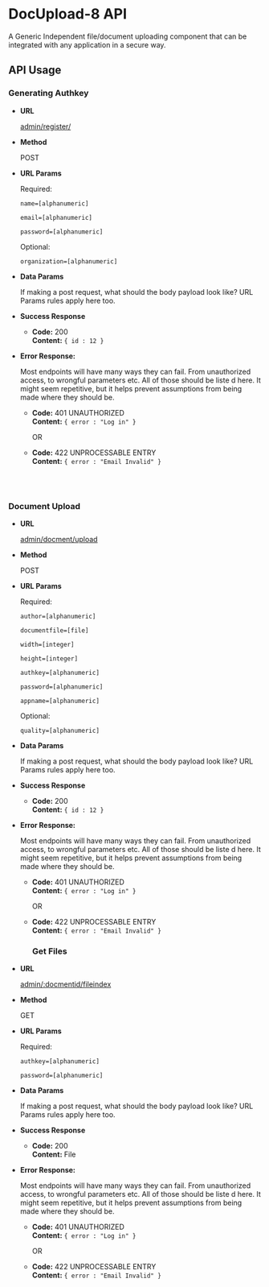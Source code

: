 # DocUpload-8 API 

A Generic Independent  file/document uploading component that can be integrated with any application in a secure way.

## API Usage

### Generating Authkey

* **URL**

  [admin/register/](admin/register/)

* **Method**

  POST

* **URL Params**

  Required:

  `name=[alphanumeric]`

  `email=[alphanumeric]`

  `password=[alphanumeric]`

  Optional:

  `organization=[alphanumeric]`

* **Data Params**

  If making a post request, what should the body payload look like? URL Params rules apply here too.

* **Success Response**

   * **Code:** 200 <br />
    **Content:** `{ id : 12 }`

* **Error Response:**

  Most endpoints will have many ways they can fail. From unauthorized access, to wrongful parameters etc. All of those should be liste d here. It might seem repetitive, but it helps prevent assumptions from being made where they should be.

  * **Code:** 401 UNAUTHORIZED <br/>
    **Content:** `{ error : "Log in" }`

    OR

  * **Code:** 422 UNPROCESSABLE ENTRY <br/>
    **Content:** `{ error : "Email Invalid" }`


<br/><br/>

### Document Upload

* **URL**

  [admin/docment/upload](admin/document/upload)

* **Method**

  POST

* **URL Params**

  Required:

  `author=[alphanumeric]`
  
  `documentfile=[file]`

  `width=[integer]`

  `height=[integer]`

  `authkey=[alphanumeric]`

  `password=[alphanumeric]`

  `appname=[alphanumeric]`

  Optional:

  `quality=[alphanumeric]`

* **Data Params**

  If making a post request, what should the body payload look like? URL Params rules apply here too.

* **Success Response**

   * **Code:** 200 <br />
    **Content:** `{ id : 12 }`

* **Error Response:**

  Most endpoints will have many ways they can fail. From unauthorized access, to wrongful parameters etc. All of those should be liste d here. It might seem repetitive, but it helps prevent assumptions from being made where they should be.

  * **Code:** 401 UNAUTHORIZED <br/>
    **Content:** `{ error : "Log in" }`

    OR

  * **Code:** 422 UNPROCESSABLE ENTRY <br/>
    **Content:** `{ error : "Email Invalid" }`

    ### Get Files 

* **URL**

  [admin/:docmentid/fileindex](admin/:documentid/fileindex)

* **Method**

  GET

* **URL Params**

  Required:


  `authkey=[alphanumeric]`

  `password=[alphanumeric]`


* **Data Params**

  If making a post request, what should the body payload look like? URL Params rules apply here too.

* **Success Response**

   * **Code:** 200 <br />
    **Content:** File

* **Error Response:**

  Most endpoints will have many ways they can fail. From unauthorized access, to wrongful parameters etc. All of those should be liste d here. It might seem repetitive, but it helps prevent assumptions from being made where they should be.

  * **Code:** 401 UNAUTHORIZED <br/>
    **Content:** `{ error : "Log in" }`

    OR

  * **Code:** 422 UNPROCESSABLE ENTRY <br/>
    **Content:** `{ error : "Email Invalid" }`

